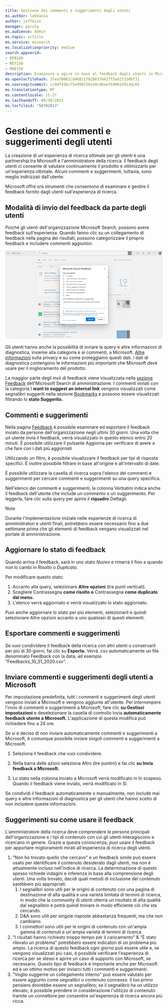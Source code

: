 ```yaml
---
title: Gestione dei commenti e suggerimenti degli utenti
ms.author: lebhansa
author: jeffkizn
manager: parulm
ms.audience: Admin
ms.topic: article
ms.service: mssearch
ms.localizationpriority: medium
search.appverid:
- BFB160
- MET150
- MOE150
description: Esaminare e agire in base al feedback degli utenti in Microsoft Search
ms.openlocfilehash: 37ea70862cd4881170288339427f5ab1f150bf31
ms.sourcegitcommit: cc9d743bcf5e998720ce9cd6eefb4061d913dc65
ms.translationtype: MT
ms.contentlocale: it-IT
ms.lasthandoff: 08/30/2021
ms.locfileid: "58702013"
---
```

# <a name="managing-user-feedback"></a>Gestione dei commenti e suggerimenti degli utenti

La creazione di un'esperienza di ricerca ottimale per gli utenti è una partnership tra Microsoft e l'amministratore della ricerca. Il feedback degli utenti ci consente di valutare continuamente il prodotto e ottimizzarlo per un'esperienza ottimale. Alcuni commenti e suggerimenti, tuttavia, sono meglio indirizzati dall'utente.

Microsoft offre ora strumenti che consentono di esaminare e gestire il feedback fornito dagli utenti sull'esperienza di ricerca.

## <a name="how-users-submit-feedback"></a>Modalità di invio del feedback da parte degli utenti

Poiché gli utenti dell'organizzazione Microsoft Search, possono avere feedback sull'esperienza. Quando fanno clic su un collegamento di feedback nella pagina dei risultati, possono categorizzare il proprio feedback e includere commenti aggiuntivi.

![Modulo di feedback globale.](media/feedback/feedback-global-dialog.png)

Gli utenti hanno anche la possibilità di inviare la query e altre informazioni di diagnostica, insieme alla categoria e ai commenti, a Microsoft. [Altre informazioni](https://privacy.microsoft.com/en-US/privacystatement) sulla privacy e su come proteggiamo questi dati. I dati di diagnostica contengono le informazioni più importanti che Microsoft deve usare per il miglioramento del prodotto.

La maggior parte degli invii di feedback viene visualizzata nella [sezione Feedback](https://admin.microsoft.com/Adminportal/Home#/MicrosoftSearch/feedback) dell'Microsoft Search di amministrazione. I commenti inviati con la categoria I **want to suggest an internal link** vengono visualizzati come segnalibri suggeriti nella sezione [Bookmarks](https://admin-ignite.microsoft.com/Adminportal/Home#/MicrosoftSearch/bookmarks) e possono essere visualizzati filtrando lo **stato Suggerito.**

## <a name="review-feedback"></a>Commenti e suggerimenti

Nella pagina [Feedback](https://admin.microsoft.com/Adminportal/Home#/MicrosoftSearch/feedback) è possibile esaminare ed esportare il feedback inviato da persone dell'organizzazione negli ultimi 30 giorni. Una volta che un utente invia il feedback, verrà visualizzato in questo elenco entro 20 minuti. È possibile utilizzare il pulsante Aggiorna per verificare di avere a che fare con i dati più aggiornati

Utilizzando un filtro, è possibile visualizzare il feedback per tipi di risposta specifici. È inoltre possibile filtrare in base all'origine e all'intervallo di date.

È possibile utilizzare la casella di ricerca sopra l'elenco dei commenti e suggerimenti per cercare commenti e suggerimenti su una query specifica.

Nell'elenco dei commenti e suggerimenti, la colonna Verbatim indica anche il feedback dell'utente che include un commento o un suggerimento. Per leggerla, fare clic sulla query per aprire il **riquadro** Dettagli.

>[!NOTE]
>Durante l'implementazione iniziale nelle esperienze di ricerca di amministratori e utenti finali, potrebbero essere necessario fino a due settimane prima che gli elementi di feedback vengano visualizzati nel portale di amministrazione.

## <a name="update-feedback-state"></a>Aggiornare lo stato di feedback

Quando arriva il feedback, sarà in uno stato *Nuovo* e rimarrà lì fino a quando non lo cambi in *Risolto* o *Duplicato.*

Per modificare questo stato:

1. Accanto alla query, selezionare **Altre opzioni** (tre punti verticali).
1. Scegliere Contrassegna **come risolto o** Contrassegna **come duplicato dal menu.**
1. L'elenco verrà aggiornato e verrà visualizzato lo stato aggiornato.

Puoi anche aggiornare lo stato per più elementi, selezionarli e quindi selezionare Altre opzioni accanto a uno qualsiasi di questi elementi.

## <a name="export-feedback"></a>Esportare commenti e suggerimenti

Se vuoi condividere il feedback della ricerca con altri utenti o conservarli per più di 30 giorni, fai clic su **Esporta.** Verrà .csv automaticamente un file denominato Feedback con la data, ad esempio "Feedbacks_10_31_2020.csv".

## <a name="send-user-feedback-to-microsoft"></a>Inviare commenti e suggerimenti degli utenti a Microsoft

Per impostazione predefinita, tutti i commenti e suggerimenti degli utenti vengono inviati a Microsoft e vengono aggiunte all'utente. Per interrompere l'invio di commenti e suggerimenti a Microsoft, fare clic **su Gestisci impostazioni** e deselezionare la casella di controllo Invia **automaticamente feedback utente a Microsoft.** L'applicazione di questa modifica può richiedere fino a 24 ore.

Se si è deciso di non inviare automaticamente commenti e suggerimenti a Microsoft, è comunque possibile inviare singoli commenti e suggerimenti a Microsoft.

1. Seleziona il feedback che vuoi condividere.
1. Nella barra delle azioni seleziona Altro (tre puntini) e fai clic **su Invia feedback a Microsoft.**

1. Lo stato nella colonna Inviato a Microsoft verrà modificato in In sospeso. Quando il feedback viene inviato, verrà modificato in Sì.

Se condividi il feedback automaticamente o manualmente, non include mai query e altre informazioni di diagnostica per gli utenti che hanno scelto di non includere queste informazioni.

## <a name="suggestions-on-how-to-use-feedback"></a>Suggerimenti su come usare il feedback

L'amministratore della ricerca deve comprendere le persone principali dell'organizzazione e i tipi di contenuto con cui gli utenti interagiscono e ricercano in genere. Grazie a questa conoscenza, puoi usare il feedback per apportare miglioramenti mirati all'esperienza di ricerca degli utenti.

1. "Non ho trovato quello che cercavo" e un feedback simile può essere usato per identificare il contenuto desiderato dagli utenti, ma non è attualmente incluso nell'indice di ricerca. La determinazione di questo spesso richiede indagini e inferenza in base alla comprensione degli utenti. Una volta trovato, decidi quali metodi di inclusione del contenuto sarebbero più appropriati:
    1. I segnalibri sono utili per le origini di contenuto con una pagina di destinazione di alta qualità e una varietà limitata di termini di ricerca, in modo che la community di utenti otterrà un risultato di alta qualità dal segnalibro e potrà quindi trovare in modo efficiente ciò che sta cercando.
    1. D&A sono utili per singole risposte abbastanza frequenti, ma che non cambiano.
    1. I connettori sono utili per le origini di contenuto con un'ampia gamma di contenuti e un'ampia varietà di termini di ricerca.
1. "I risultati hanno richiesto troppo tempo per il caricamento" & "È stato rilevato un problema" potrebbero essere indicatori di un problema più ampio. La ricerca di questo feedback ogni giorno può essere utile e, se vengono visualizzati più casi, è possibile verificare l'esperienza di ricerca per se stessi e aprire un caso di supporto con Microsoft, se necessario. Questo tipo di feedback è importante anche per Microsoft ed è un ottimo motivo per inviarci tutti i commenti e suggerimenti.
1. "Voglio suggerire un collegamento interno" può essere valutato per essere aggiunto come segnalibri o contenuto connesso. Il tuo primo pensiero dovrebbe essere un segnalibro; se il segnalibro ha un utilizzo elevato, è possibile prendere in considerazione l'utilizzo di contenuto tramite un connettore per consentire un'esperienza di ricerca ancora più ricca.
